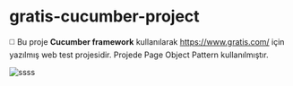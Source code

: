 # gratis-cucumber-project

◻️ Bu proje **Cucumber framework** kullanılarak https://www.gratis.com/ için yazılmış web test projesidir. Projede Page Object Pattern kullanılmıştır.


![ssss](https://user-images.githubusercontent.com/55894683/144934347-5ced7f60-6c25-4199-9d59-1bcf6cf08be2.PNG)




